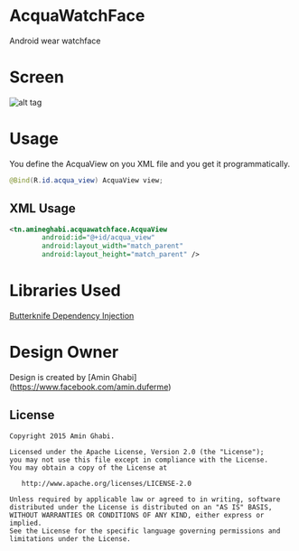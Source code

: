 # AcquaWatchFace

Android wear watchface

# Screen

![alt tag](http://i62.tinypic.com/qx9sfk.png)

# Usage

You define the AcquaView on you XML file and you get it programmatically.


```java
@Bind(R.id.acqua_view) AcquaView view;
```


## XML Usage

```xml
<tn.amineghabi.acquawatchface.AcquaView
        android:id="@+id/acqua_view"
        android:layout_width="match_parent"
        android:layout_height="match_parent" />
```

# Libraries Used

[Butterknife Dependency Injection](https://github.com/JakeWharton/butterknife)

# Design Owner

Design is created by [Amin Ghabi] (https://www.facebook.com/amin.duferme)

License
--------


    Copyright 2015 Amin Ghabi.

    Licensed under the Apache License, Version 2.0 (the "License");
    you may not use this file except in compliance with the License.
    You may obtain a copy of the License at

       http://www.apache.org/licenses/LICENSE-2.0

    Unless required by applicable law or agreed to in writing, software
    distributed under the License is distributed on an "AS IS" BASIS,
    WITHOUT WARRANTIES OR CONDITIONS OF ANY KIND, either express or implied.
    See the License for the specific language governing permissions and
    limitations under the License.



